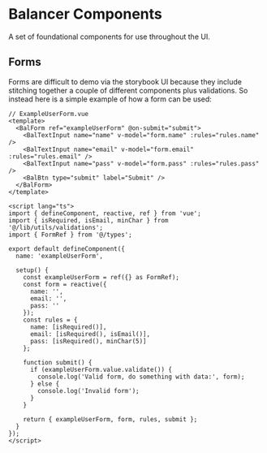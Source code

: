 # Balancer Components
A set of foundational components for use throughout the UI.

## Forms
Forms are difficult to demo via the storybook UI because they include stitching together a couple of different components plus validations. So instead here is a simple example of how a form can be used:

```vue
// ExampleUserForm.vue
<template>
  <BalForm ref="exampleUserForm" @on-submit="submit">
    <BalTextInput name="name" v-model="form.name" :rules="rules.name" />
    <BalTextInput name="email" v-model="form.email" :rules="rules.email" />
    <BalTextInput name="pass" v-model="form.pass" :rules="rules.pass" />
    <BalBtn type="submit" label="Submit" />
  </BalForm>
</template>

<script lang="ts">
import { defineComponent, reactive, ref } from 'vue';
import { isRequired, isEmail, minChar } from '@/lib/utils/validations';
import { FormRef } from '@/types';

export default defineComponent({
  name: 'exampleUserForm',

  setup() {
    const exampleUserForm = ref({} as FormRef);
    const form = reactive({
      name: '',
      email: '',
      pass: ''
    });
    const rules = {
      name: [isRequired()],
      email: [isRequired(), isEmail()],
      pass: [isRequired(), minChar(5)]
    };

    function submit() {
      if (exampleUserForm.value.validate()) {
        console.log('Valid form, do something with data:', form);
      } else {
        console.log('Invalid form');
      }
    }

    return { exampleUserForm, form, rules, submit };
  }
});
</script>
```
